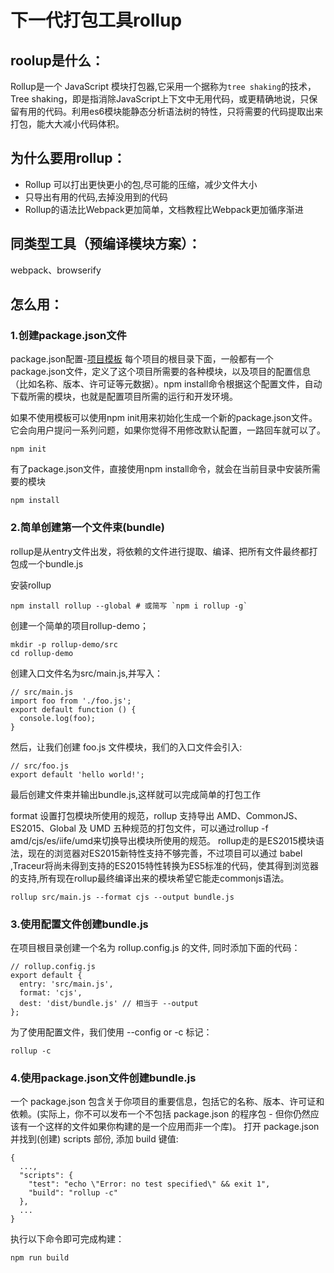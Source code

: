 # 下一代打包工具rollup

## roolup是什么：
Rollup是一个 JavaScript 模块打包器,它采用一个据称为`tree shaking`的技术，Tree shaking，即是指消除JavaScript上下文中无用代码，或更精确地说，只保留有用的代码。利用es6模块能静态分析语法树的特性，只将需要的代码提取出来打包，能大大减小代码体积。


## 为什么要用rollup：

- Rollup 可以打出更快更小的包,尽可能的压缩，减少文件大小
- 只导出有用的代码,去掉没用到的代码
- Rollup的语法比Webpack更加简单，文档教程比Webpack更加循序渐进

## 同类型工具（预编译模块方案）：
webpack、browserify 


## 怎么用：
### 1.创建package.json文件
 package.json配置-[项目模板](https://github.com/rollup/rollup-starter-project/blob/master/package.json)
每个项目的根目录下面，一般都有一个package.json文件，定义了这个项目所需要的各种模块，以及项目的配置信息（比如名称、版本、许可证等元数据）。npm install命令根据这个配置文件，自动下载所需的模块，也就是配置项目所需的运行和开发环境。

如果不使用模板可以使用npm init用来初始化生成一个新的package.json文件。它会向用户提问一系列问题，如果你觉得不用修改默认配置，一路回车就可以了。
```
npm init
```
有了package.json文件，直接使用npm install命令，就会在当前目录中安装所需要的模块
```
npm install
```

### 2.简单创建第一个文件束(bundle)
rollup是从entry文件出发，将依赖的文件进行提取、编译、把所有文件最终都打包成一个bundle.js

安装rollup
```
npm install rollup --global # 或简写 `npm i rollup -g`

```

创建一个简单的项目rollup-demo；

```
mkdir -p rollup-demo/src
cd rollup-demo
```

创建入口文件名为src/main.js,并写入：
```
// src/main.js
import foo from './foo.js';
export default function () {
  console.log(foo);
}
```

然后，让我们创建 foo.js 文件模块，我们的入口文件会引入:
```
// src/foo.js
export default 'hello world!';
```

最后创建文件束并输出bundle.js,这样就可以完成简单的打包工作

format 设置打包模块所使用的规范，rollup 支持导出 AMD、CommonJS、ES2015、Global 及 UMD 五种规范的打包文件，可以通过rollup -f amd/cjs/es/iife/umd来切换导出模块所使用的规范。
rollup走的是ES2015模块语法，现在的浏览器对ES2015新特性支持不够完善，不过项目可以通过 babel ,Traceur将尚未得到支持的ES2015特性转换为ES5标准的代码，使其得到浏览器的支持,所有现在rollup最终编译出来的模块希望它能走commonjs语法。
```
rollup src/main.js --format cjs --output bundle.js
```

### 3.使用配置文件创建bundle.js
在项目根目录创建一个名为 rollup.config.js 的文件, 同时添加下面的代码：
```
// rollup.config.js
export default {
  entry: 'src/main.js',
  format: 'cjs',
  dest: 'dist/bundle.js' // 相当于 --output
};
```
为了使用配置文件，我们使用 --config or -c 标记：
```
rollup -c
```

### 4.使用package.json文件创建bundle.js
一个 package.json 包含关于你项目的重要信息，包括它的名称、版本、许可证和依赖。(实际上，你不可以发布一个不包括 package.json 的程序包 - 但你仍然应该有一个这样的文件如果你构建的是一个应用而非一个库)。
打开 package.json 并找到(创建) scripts 部份, 添加 build 键值:
```
{
  ...,
  "scripts": {
    "test": "echo \"Error: no test specified\" && exit 1",
    "build": "rollup -c"
  },
  ...
}
```

执行以下命令即可完成构建：
```
npm run build
```

